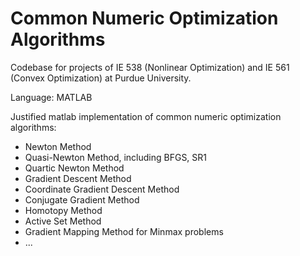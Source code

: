 # Common Numeric Optimization Algorithms

Codebase for projects of IE 538 (Nonlinear Optimization) and IE 561 (Convex Optimization) at Purdue University.

Language: MATLAB

Justified matlab implementation of common numeric optimization algorithms:
- Newton Method
- Quasi-Newton Method, including BFGS, SR1
- Quartic Newton Method
- Gradient Descent Method
- Coordinate Gradient Descent Method
- Conjugate Gradient Method
- Homotopy Method
- Active Set Method
- Gradient Mapping Method for Minmax problems
- ...
